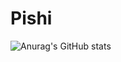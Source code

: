 # Pishi

![Anurag's GitHub stats](https://github-readme-stats.vercel.app/api?username=Pishi&show_icons=true&theme=radical)
